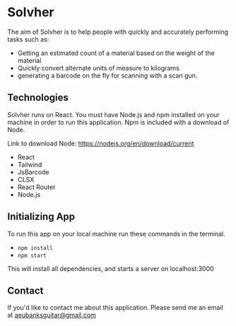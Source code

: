 # Solvher

The aim of Solvher is to help people with quickly and accurately performing tasks such as:

- Getting an estimated count of a material based on the weight of the material
- Quickly convert alternate units of measure to kilograms
- generating a barcode on the fly for scanning with a scan gun.

## Technologies

Solvher runs on React. You must have Node.js and npm installed on your machine in order to run this application. Npm is included with a download of Node.

Link to download Node:
https://nodejs.org/en/download/current

- React
- Tailwind
- JsBarcode
- CLSX
- React Router
- Node.js

## Initializing App

To run this app on your local machine run these commands in the terminal.

- `npm install`
- `npm start`

This will install all dependencies, and starts a server on localhost:3000

## Contact

If you'd like to contact me about this application. Please send me an email at aeubanksguitar@gmail.com
